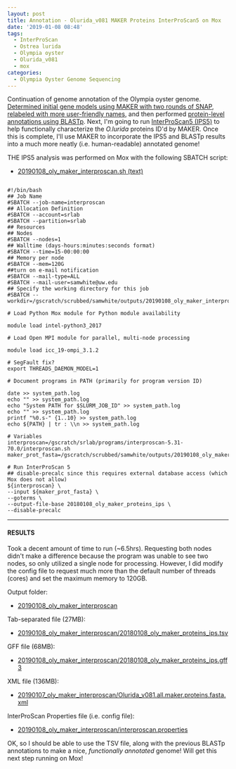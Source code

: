 ```yaml
---
layout: post
title: Annotation - Olurida_v081 MAKER Proteins InterProScan5 on Mox
date: '2019-01-08 08:48'
tags:
  - InterProScan
  - Ostrea lurida
  - Olympia oyster
  - Olurida_v081
  - mox
categories:
  - Olympia Oyster Genome Sequencing
---
```

Continuation of genome annotation of the Olympia oyster genome. [Determined initial gene models using MAKER with two rounds of SNAP](https://robertslab.github.io/sams-notebook/2018/11/27/Annotation-Olurida_v081-MAKER-on-Mox.html), [relabeled with more user-friendly names](https://robertslab.github.io/sams-notebook/2019/01/08/Annotation-Olurida_v081-MAKER-ID-Mapping.html), and then performed [protein-level annotations using BLASTp](https://robertslab.github.io/sams-notebook/2019/01/08/Annotation-Olurida_v081-MAKER-Proteins-BLASTp.html). Next, I'm going to run [InterProScan5 (IPS5)](https://github.com/ebi-pf-team/interproscan/wiki) to help functionally characterize the _O.lurida_ proteins ID'd by MAKER. Once this is complete, I'll use MAKER to incorporate the IPS5 and BLASTp results into a much more neatly (i.e. human-readable) annotated genome!

THE IPS5 analysis was performed on Mox with the following SBATCH script:

- [20190108_oly_maker_interproscan.sh (text)](https://gannet.fish.washington.edu/Atumefaciens/20190108_oly_maker_interproscan/20190108_oly_maker_interproscan.sh)

<pre><code>
#!/bin/bash
## Job Name
#SBATCH --job-name=interproscan
## Allocation Definition
#SBATCH --account=srlab
#SBATCH --partition=srlab
## Resources
## Nodes
#SBATCH --nodes=1
## Walltime (days-hours:minutes:seconds format)
#SBATCH --time=15-00:00:00
## Memory per node
#SBATCH --mem=120G
##turn on e-mail notification
#SBATCH --mail-type=ALL
#SBATCH --mail-user=samwhite@uw.edu
## Specify the working directory for this job
#SBATCH --workdir=/gscratch/scrubbed/samwhite/outputs/20190108_oly_maker_interproscan

# Load Python Mox module for Python module availability

module load intel-python3_2017

# Load Open MPI module for parallel, multi-node processing

module load icc_19-ompi_3.1.2

# SegFault fix?
export THREADS_DAEMON_MODEL=1

# Document programs in PATH (primarily for program version ID)

date >> system_path.log
echo "" >> system_path.log
echo "System PATH for $SLURM_JOB_ID" >> system_path.log
echo "" >> system_path.log
printf "%0.s-" {1..10} >> system_path.log
echo ${PATH} | tr : \\n >> system_path.log

# Variables
interproscan=/gscratch/srlab/programs/interproscan-5.31-70.0/interproscan.sh
maker_prot_fasta=/gscratch/scrubbed/samwhite/outputs/20190108_oly_maker_id_mapping/20181127_oly_genome_snap02.all.maker.proteins.renamed.fasta

# Run InterProScan 5
## disable-precalc since this requires external database access (which Mox does not allow)
${interproscan} \
--input ${maker_prot_fasta} \
--goterms \
--output-file-base 20180108_oly_maker_proteins_ips \
--disable-precalc
</code></pre>

---

#### RESULTS

Took a decent amount of time to run (~6.5hrs). Requesting both nodes didn't make a difference because the program was unable to see two nodes, so only utilized a single node for processing. However, I did modify the config file to request much more than the default number of threads (cores) and set the maximum memory to 120GB.

Output folder:

- [20190108_oly_maker_interproscan](https://gannet.fish.washington.edu/Atumefaciens/20190108_oly_maker_interproscan)

Tab-separated file (27MB):

- [20190108_oly_maker_interproscan/20180108_oly_maker_proteins_ips.tsv](https://gannet.fish.washington.edu/Atumefaciens/20190108_oly_maker_interproscan/20180108_oly_maker_proteins_ips.tsv)

GFF file (68MB):

- [20190108_oly_maker_interproscan/20180108_oly_maker_proteins_ips.gff3](https://gannet.fish.washington.edu/Atumefaciens/20190108_oly_maker_interproscan/20180108_oly_maker_proteins_ips.gff3)

XML file (136MB):

- [20190107_oly_maker_interproscan/Olurida_v081.all.maker.proteins.fasta.xml](https://gannet.fish.washington.edu/Atumefaciens/20190107_oly_maker_interproscan/20180108_oly_maker_proteins_ips.xml)

InterProScan Properties file (i.e. config file):

- [20190108_oly_maker_interproscan/interproscan.properties](https://gannet.fish.washington.edu/Atumefaciens/20190107_oly_maker_interproscan/interproscan.properties)

OK, so I should be able to use the TSV file, along with the previous BLASTp annotations to make a nice, _functionally annotated_ genome! Will get this next step running on Mox!
